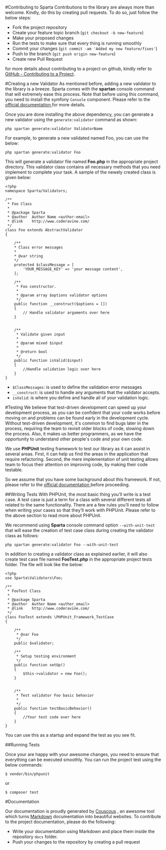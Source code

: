 #Contributing to Sparta
Contributions to the library are always more than welcome. Kindly, do this by creating pull requests. To do so, just follow the below steps:

* Fork the project repository
* Create your feature topic branch (`git checkout -b new-feature`)
* Make your proposed changes
* Run the tests to make sure that every thing is running smoothly
* Commit your changes (`git commit -am 'Added my new feature/fixes'`)
* Push to the branch (`git push origin new-feature`)
* Create new Pull Request

for more details about contributing to a project on github, kindly refer to [GitHub - Contributing to a Project](https://git-scm.com/book/en/v2/GitHub-Contributing-to-a-Project).

#Creating a new Validator
As mentioned before, adding a new validator to the library is a breeze. Sparta comes with the __spartan__ console command that will extremely ease this process. Note that before using this command, you need to install the symfony `Console` component. Please refer to the [official documentation ](http://symfony.com/doc/current/components/using_components.html) for more details.


Once you are done installing the above dependency, you can generate a new validator using the `generate:validator` command as shown:

`php spartan generate:validator ValidatorName`

For example, to generate a new validated named Foo, you can use the below:

`php spartan generate:validator Foo`

This will generate a validator file named __Foo.php__ in the appropriate project directory. This validator class contains all necessary methods that you need implement to complete your task. A sample of the newely created class is given below:

```
<?php
namespace Sparta/Validators;

/**
 * Foo Class
 *
 * @package Sparta
 * @author  Author Name <author-email>
 * @link    http://www.coderavine.com/
 */
class Foo extends AbstractValidator
{

    /**
    * Class error messages
    *
    * @var string
    */
    protected $classMessage = [
        'YOUR_MESSAGE_KEY' => 'your message content',
    ];

    /**
     * Foo constructor.
     *
     * @param array $options validator options
     */
    public function __construct($options = [])
    {
        // Handle validator arguments over here
    }


    /**
     * Validate given input
     *
     * @param mixed $input
     *
     * @return bool
     */
    public function isValid($input)
    {
        //Handle validation logic over here
    }
}
```

* `$ClassMessages`: is used to define the validation error messages
* `__construct`: is used to handle any arguments that the validator accepts.
* `isValid`: is where you define and handle all of your validation logic.






#Testing
We believe that test-driven development can speed up your development process, as you can be confident that your code works before moving on and problems can be found early in the development cycle. Without test-driven development, it's common to find bugs later in the process, requiring the team to revisit older blocks of code, slowing down the process. Also, it makes us better programmers, as we have the opportunity to understand other people's code and your own code.

We use __PHPUnit__ testing framework to test our library as it can assist in several areas. First, it can help us find the areas in the application that require refactoring. Second, the mere implementation of unit testing allows team to focus their attention on improving code, by making their code testable.

So we assume that you have some background about this framework. If not, please refer to the  [official documentation ](https://phpunit.de/getting-started.html) before proceeding. 

##Writing Tests
With PHPUnit, the most basic thing you’ll write is a test case. A test case is just a term for a class with several different tests all related to the same functionality. There are a few rules you’ll need to follow when writing your cases so that they’ll work with PHPUnit. Please refer to the above section to read more about PHPUnit.

We recommend using __Sparta__ console command option `--with-unit-test` that will ease the creation of test case class during creating the validator class as follows:

`php spartan generate:validator Foo --with-unit-test`

In addition to creating a validator class as explained earlier, it will also create test case file named __FooTest.php__ in the appropriate project tests folder. The file will look like the below:

```
<?php
use Sparta\Validators\Foo;

/**
 * FooTest Class
 *
 * @package Sparta
 * @author  Author Name <author_email>
 * @link    http://www.coderavine.com/
 */
class FooTest extends \PHPUnit_Framework_TestCase
{

    /**
     * @var Foo
     */
    public $validator;

    /**
     * Setup testing environment
     */
    public function setUp()
    {
        $this->validator = new Foo();
    }


    /**
     * Test validator Foo basic behavior
     *
     */
    public function testBasicBehavior()
    {
        //Your test code over here
    }
}

```
You can use this as a startup and expand the test as you see fit.


##Running Tests

Once your are happy with your awesome changes,  you need to ensure that everything can be executed smoothly. You can run the project test using the below commands:

```
$ vendor/bin/phpunit
```

or

```
$ composer test
```



#Documentation

Our documentation is proudly generated by [Couscous](http://couscous.io/) , an awesome tool which turns [Markdown](https://github.com/adam-p/markdown-here/wiki/Markdown-Cheatsheet) documentation into beautiful websites. To contribute to the project documentation, please do the following:

* Write your documentation using Markdown and place them inside the repository `docs` folder.
* Push your changes to the repository by creating a pull request






